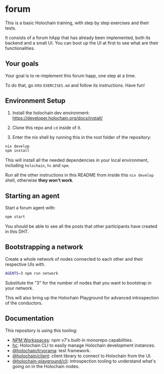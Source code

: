 # forum

This is a basic Holochain training, with step by step exercises and their tests.

It consists of a forum hApp that has already been implemented, both its backend and a small UI. You can boot up the UI at first to see what are their functionalities.

## Your goals

Your goal is to re-implement this forum happ, one step at a time.

To do that, go into `EXERCISES.md` and follow its instructions. Have fun!

## Environment Setup

1. Install the holochain dev environment: https://developer.holochain.org/docs/install/

2. Clone this repo and `cd` inside of it.
3. Enter the nix shell by running this in the root folder of the repository: 

```bash
nix develop
npm install
```

This will install all the needed dependencies in your local environment, including `holochain`, `hc` and `npm`.

Run all the other instructions in this README from inside this `nix develop` shell, otherwise **they won't work**.

## Starting an agent

Start a forum agent with:

```bash
npm start
```

You should be able to see all the posts that other participants have created in this DHT.

## Bootstrapping a network

Create a whole network of nodes connected to each other and their respective UIs with.

```bash
AGENTS=3 npm run network 
```

Substitute the "3" for the number of nodes that you want to bootstrap in your network.

This will also bring up the Holochain Playground for advanced introspection of the conductors.


## Documentation

This repository is using this tooling:

- [NPM Workspaces](https://docs.npmjs.com/cli/v7/using-npm/workspaces/): npm v7's built-in monorepo capabilities.
- [hc](https://github.com/holochain/holochain/tree/develop/crates/hc): Holochain CLI to easily manage Holochain development instances.
- [@holochain/tryorama](https://www.npmjs.com/package/@holochain/tryorama): test framework.
- [@holochain/client](https://www.npmjs.com/package/@holochain/client): client library to connect to Holochain from the UI.
- [@holochain-playground/cli](https://www.npmjs.com/package/@holochain-playground/cli): introspection tooling to understand what's going on in the Holochain nodes.
